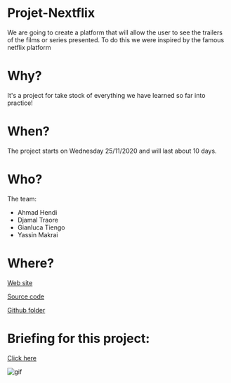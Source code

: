 # Projet-Nextflix

We are going to create a platform that will allow the user to see the trailers of the films or series presented.
To do this we were inspired by the famous netflix platform

# Why?

It's a project for take stock of everything we have learned so far into practice!

# When?

The project starts on Wednesday 25/11/2020 and will last about 10 days.

# Who?

The team:
 
  - Ahmad Hendi
  - Djamal Traore
  - Gianluca Tiengo
  - Yassin Makrai
  
# Where?

[Web site](http://nextflix-2.rf.gd/)

[Source code](http://view-source:http://nextflix-2.rf.gd/)

[Github folder](https://github.com/Makraiyassin/Nextflix/)

# Briefing for this project:

[Click here](https://github.com/becodeorg/BXL-Johnson-5.25/blob/master/2.The-Hill/PHP/getflix_project.md)

![gif](https://github.com/Makraiyassin/Projet-Nextflix/blob/main/images/team.gif)

